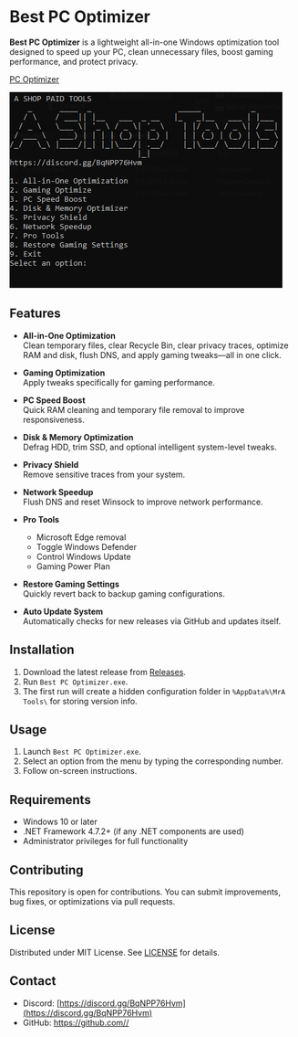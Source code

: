# Best PC Optimizer

**Best PC Optimizer** is a lightweight all-in-one Windows optimization tool designed to speed up your PC, clean unnecessary files, boost gaming performance, and protect privacy.  

[PC Optimizer ](https://media.discordapp.net/attachments/1161669991758835742/1411850900481380382/Gemini_Generated_Image_ra62osra62osra62.png?ex=68b6281d&is=68b4d69d&hm=b4405af8abb9aa031e713c8d1ca9f94c0be7c8eee9542bd0924723e9af586791&=&format=webp&quality=lossless&width=608&height=608)

![PC Optimizer Option](https://github.com/MrA-404/Gaming-Optimization-Tools-For-Pc/blob/main/all%20Option.png)



## Features

- **All-in-One Optimization**  
  Clean temporary files, clear Recycle Bin, clear privacy traces, optimize RAM and disk, flush DNS, and apply gaming tweaks—all in one click.

- **Gaming Optimization**  
  Apply tweaks specifically for gaming performance.

- **PC Speed Boost**  
  Quick RAM cleaning and temporary file removal to improve responsiveness.

- **Disk & Memory Optimization**  
  Defrag HDD, trim SSD, and optional intelligent system-level tweaks.

- **Privacy Shield**  
  Remove sensitive traces from your system.

- **Network Speedup**  
  Flush DNS and reset Winsock to improve network performance.

- **Pro Tools**  
  - Microsoft Edge removal  
  - Toggle Windows Defender  
  - Control Windows Update  
  - Gaming Power Plan  

- **Restore Gaming Settings**  
  Quickly revert back to backup gaming configurations.

- **Auto Update System**  
  Automatically checks for new releases via GitHub and updates itself.

## Installation

1. Download the latest release from [Releases](https://github.com/MrA-404/Gaming-Optimization-Tools-For-Pc/releases/download/v1.0.2/Best.PC.Optimizer.exe).  
2. Run `Best PC Optimizer.exe`.  
3. The first run will create a hidden configuration folder in `%AppData%\MrA Tools\` for storing version info.

## Usage

1. Launch `Best PC Optimizer.exe`.  
2. Select an option from the menu by typing the corresponding number.  
3. Follow on-screen instructions.  

## Requirements

- Windows 10 or later  
- .NET Framework 4.7.2+ (if any .NET components are used)  
- Administrator privileges for full functionality

## Contributing

This repository is open for contributions. You can submit improvements, bug fixes, or optimizations via pull requests.

## License

Distributed under MIT License. See [LICENSE](LICENSE) for details.

## Contact

- Discord: [https://discord.gg/BqNPP76Hvm](https://discord.gg/BqNPP76Hvm)  
- GitHub: [https://github.com/<your-user>/<your-repo>](https://github.com/<your-user>/<your-repo>)
